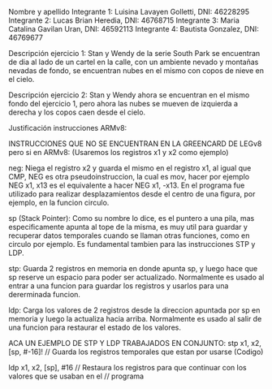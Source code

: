 Nombre y apellido 
Integrante 1: Luisina Lavayen Golletti, DNI: 46228295
Integrante 2: Lucas Brian Heredia, DNI: 46768715
Integrante 3: Maria Catalina Gavilan Uran, DNI: 46592113
Integrante 4: Bautista Gonzalez, DNI: 46769677 


Descripción ejercicio 1: 
Stan y Wendy de la serie South Park se encuentran de dia al lado de un cartel en la calle, con un ambiente nevado y montañas nevadas de fondo, se encuentran nubes en el mismo con copos de nieve en el cielo. 

Descripción ejercicio 2:
Stan y Wendy ahora se encuentran en el mismo fondo del ejercicio 1, pero ahora las nubes se mueven de izquierda a derecha y los copos caen desde el cielo. 

Justificación instrucciones ARMv8:

INSTRUCCIONES QUE NO SE ENCUENTRAN EN LA GREENCARD DE LEGv8 pero si en ARMv8: 
(Usaremos los registros x1 y x2 como ejemplo)   

neg: Niega el registro x2 y guarda el mismo en el registro x1, al igual que CMP, NEG es otra pseudoinstruccion, la cual es mov, hacer por ejemplo NEG x1, x13 es el equivalente a hacer NEG x1, -x13. 
En el programa fue utilizado para realizar desplazamientos desde el centro de una figura, por ejemplo, en la funcion circulo.

sp (Stack Pointer): Como su nombre lo dice, es el puntero a una pila, mas especificamente apunta al tope de la misma, es muy util para guardar y recuperar datos temporales cuando se llaman otras funciones, como 
en circulo por ejemplo. Es fundamental tambien para las instrucciones STP y LDP.

stp: Guarda 2 registros en memoria en donde apunta sp, y luego hace que sp reserve un espacio para poder ser actualizado. Normalmente es usado al entrar a una funcion para guardar los registros y usarlos 
para una dererminada funcion.

ldp: Carga los valores de 2 registros desde la direccion apuntada por sp en memoria y luego la actualiza hacia arriba. Normalmente es usado al salir de una funcion para restaurar el estado de los valores.

ACA UN EJEMPLO DE STP Y LDP TRABAJADOS EN CONJUNTO:
stp x1, x2, [sp, #-16]!   // Guarda los registros temporales que estan por usarse  (Codigo) 
   
ldp x1, x2, [sp], #16     // Restaura los registros para que continuar con los valores que se usaban en el 
                          // programa 
